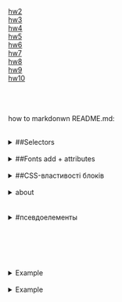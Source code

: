 <a href="hw2">hw2</a><br/>
<a href="hw3">hw3</a><br/>
<a href="hw4">hw4</a><br/>
<a href="hw5">hw5</a><br/>
<a href="hw6">hw6</a><br/>
<a href="hw7">hw7</a><br/>
<a href="hw8">hw8</a><br/>
<a href="hw9">hw9</a><br/>
<a href="hw10">hw10</a><br/>
<br/><br/><br/>

<!--

<a href="hw9">hw9</a>
<a href="hw10">hw10</a>
-->

<p>how to markdonwn README.md:</p>
<https://docs.github.com/en/get-started/writing-on-github/getting-started-with-writing-and-formatting-on-github/basic-writing-and-formatting-syntax>

<br/>
<!--  selectors-->
<details>
  <summary>##Selectors</summary>
<div >
<https://www.w3schools.com/cssref/css_selectors.asp>
<table>
  <tbody><tr>
    <th style="width:20%">Selector</th>
    <th style="width:20%">Example</th>
    <th>Example description</th>
  </tr>
  <tr>
    <td><a href="sel_class.asp">.<i>class</i></a></td>
    <td>.intro</td>
    <td>Selects all elements with class="intro"</td>
  </tr>
  <tr>
    <td><em>.class1.class2</em></td>
    <td>.name1.name2</td>
    <td>Selects all elements with both <em>name1</em> and <em>name2</em> set 
    within its class attribute</td>
  </tr>  
  <tr>
    <td><em>.class1 .class2</em></td>
    <td>.name1 .name2</td>
    <td>Selects all elements with <em>name2</em> that is a descendant of an 
    element with <em>name1</em></td>
  </tr>  
  <tr>
    <td><a href="sel_id.asp">#<i>id</i></a></td>
    <td>#firstname</td>
    <td>Selects the element with id="firstname"</td>
  </tr>  <tr>
    <td><a href="sel_all.asp">*</a></td>
    <td>*</td>
    <td>Selects all elements</td>
  </tr>
  <tr>
    <td><i><a href="sel_element.asp">element</a></i></td>
    <td>p</td>
    <td>Selects all &lt;p&gt; elements</td>
  </tr>
  <tr>
    <td><i><a href="sel_element_class.asp">element.class</a></i></td>
    <td>p.intro</td>
    <td>Selects all &lt;p&gt; elements with class="intro"</td>
  </tr>
  <tr>
    <td><i><a href="sel_element_comma.asp">element,element</a></i></td>
    <td>div, p</td>
    <td>Selects all &lt;div&gt; elements and all &lt;p&gt; elements</td>
  </tr>
  <tr>
    <td><a href="sel_element_element.asp"><i>element</i> <i>element</i></a></td>
    <td>div p</td>
    <td>Selects all &lt;p&gt; elements inside &lt;div&gt; elements</td>
  </tr>
  <tr>
    <td><a href="sel_element_gt.asp"><i>element</i>&gt;<i>element</i></a></td>
    <td>div &gt; p</td>
    <td>Selects all &lt;p&gt; elements where the parent is a &lt;div&gt; element</td>
  </tr>
  <tr>
    <td><a href="sel_element_pluss.asp"><i>element</i>+<i>element</i></a></td>
    <td>div + p</td>
    <td>Selects the first &lt;p&gt; element that is placed immediately after &lt;div&gt; elements</td>
  </tr>
  <tr>
    <td><a href="sel_gen_sibling.asp"><i>element1</i>~<i>element2</i></a></td>
    <td>p ~ ul</td>
    <td>Selects every &lt;ul&gt; element that is preceded by a &lt;p&gt; element</td>
  </tr>
  <tr>
    <td><a href="sel_attribute.asp">[<i>attribute</i>]</a></td>
    <td>[target]</td>
    <td>Selects all elements with a target attribute</td>
  </tr>
  <tr>
    <td><a href="sel_attribute_value.asp">[<i>attribute</i>=<i>value</i>]</a></td>
    <td>[target=_blank]</td>
    <td>Selects all elements with target="_blank"</td>
  </tr>
  <tr>
    <td><a href="sel_attribute_value_contains.asp">[<i>attribute</i>~=<i>value</i>]</a></td>
    <td>[title~=flower]</td>
    <td>Selects all elements with a title attribute containing the word "flower"</td>
  </tr>
  <tr>
    <td><a href="sel_attribute_value_lang.asp">[<i>attribute</i>|=<i>value</i>]</a></td>
    <td>[lang|=en]</td>
    <td>Selects all elements with a lang attribute value equal to "en" or 
    starting with "en-"</td>
  </tr>
  <tr>
    <td><a href="sel_attr_begin.asp">[<i>attribute</i>^=<i>value</i>]</a></td>
    <td>a[href^="https"]</td>
    <td>Selects every &lt;a&gt; element whose href attribute value begins with "https"</td>
  </tr>
  <tr>
    <td><a href="sel_attr_end.asp">[<i>attribute</i>$=<i>value</i>]</a></td>
    <td>a[href$=".pdf"]</td>
    <td>Selects every &lt;a&gt; element whose href attribute value ends with ".pdf"</td>
  </tr>
  <tr>
    <td><a href="sel_attr_contain.asp">[<i>attribute</i>*=<i>value</i>]</a></td>
    <td>a[href*="w3schools"]</td>
    <td>Selects every &lt;a&gt; element whose href attribute value contains the substring "w3schools"</td>
  </tr>
  <tr>
    <td><a href="sel_active.asp">:active</a></td>
    <td>a:active</td>
    <td>Selects the active link</td>
  </tr>
  <tr>
    <td><a href="sel_after.asp">::after</a></td>
    <td>p::after</td>
    <td>Insert something after the content of each &lt;p&gt; element</td>
  </tr>
  <tr>
    <td><a href="sel_before.asp">::before</a></td>
    <td>p::before</td>
    <td>Insert something before&nbsp;the content of each &lt;p&gt; element</td>
  </tr>
  <tr>
    <td><a href="sel_checked.asp">:checked</a></td>
    <td>input:checked</td>
    <td>Selects every checked &lt;input&gt; element</td>
  </tr>
  <tr>
    <td><a href="sel_default.asp">:default</a></td>
    <td>input:default</td>
    <td>Selects the default &lt;input&gt; element</td>
  </tr>
  <tr>
    <td><a href="sel_disabled.asp">:disabled</a></td>
    <td>input:disabled</td>
    <td>Selects every disabled &lt;input&gt; element</td>
  </tr>
  <tr>
    <td><a href="sel_empty.asp">:empty</a></td>
    <td>p:empty</td>
    <td>Selects every &lt;p&gt; element that has no children (including text nodes)</td>
  </tr>
  <tr>
    <td><a href="sel_enabled.asp">:enabled</a></td>
    <td>input:enabled</td>
    <td>Selects every enabled &lt;input&gt; element</td>
  </tr>
  <tr>
    <td><a href="sel_firstchild.asp">:first-child</a></td>
    <td>p:first-child</td>
    <td>Selects every &lt;p&gt; element that is the first child of its parent</td>
  </tr>
  <tr>
    <td><a href="sel_firstletter.asp">::first-letter</a></td>
    <td>p::first-letter</td>
    <td>Selects the first letter of every &lt;p&gt; element</td>
  </tr>
  <tr>
    <td><a href="sel_firstline.asp">::first-line</a></td>
    <td>p::first-line</td>
    <td>Selects the first line of every &lt;p&gt; element</td>
  </tr>
  <tr>
    <td><a href="sel_first-of-type.asp">:first-of-type</a></td>
    <td>p:first-of-type</td>
    <td>Selects every &lt;p&gt; element that is the first &lt;p&gt; element of its parent</td>
  </tr>
  <tr>
    <td><a href="sel_focus.asp">:focus</a></td>
    <td>input:focus</td>
    <td>Selects the input element which has focus</td>
  </tr>
  <tr>
    <td><a href="sel_fullscreen.asp">:fullscreen</a></td>
    <td>:fullscreen</td>
    <td>Selects the element that is in full-screen mode</td>
  </tr>
  <tr>
    <td><a href="sel_hover.asp">:hover</a></td>
    <td>a:hover</td>
    <td>Selects links on mouse over</td>
  </tr>
  <tr>
    <td><a href="sel_in-range.asp">:in-range</a></td>
    <td>input:in-range</td>
    <td>Selects input elements with a value within a specified range</td>
  </tr>
  <tr>
    <td><a href="sel_indeterminate.asp">:indeterminate</a></td>
    <td>input:indeterminate</td>
    <td>Selects input elements that are in an indeterminate state</td>
  </tr>
  <tr>
    <td><a href="sel_invalid.asp">:invalid</a></td>
    <td>input:invalid</td>
    <td>Selects all input elements with an invalid value</td>
  </tr>
  <tr>
    <td><a href="sel_lang.asp">:lang(<i>language</i>)</a></td>
    <td>p:lang(it)</td>
    <td>Selects every &lt;p&gt; element with a lang attribute equal to "it" (Italian)</td>
  </tr>
  <tr>
    <td><a href="sel_last-child.asp">:last-child</a></td>
    <td>p:last-child</td>
    <td>Selects every &lt;p&gt; element that is the last child of its parent</td>
  </tr>
  <tr>
    <td><a href="sel_last-of-type.asp">:last-of-type</a></td>
    <td>p:last-of-type</td>
    <td>Selects every &lt;p&gt; element that is the last &lt;p&gt; element of its parent</td>
  </tr>
  <tr>
    <td><a href="sel_link.asp">:link</a></td>
    <td>a:link</td>
    <td>Selects all unvisited links</td>
  </tr>
  <tr>
    <td><a href="sel_marker.asp">::marker</a></td>
    <td>::marker</td>
    <td>Selects the markers of list items</td>
  </tr>
  <tr>
    <td><a href="sel_not.asp">:not(<i>selector</i>)</a></td>
    <td>:not(p)</td>
    <td>Selects every element that is not a &lt;p&gt; element</td>
  </tr>
  <tr>
    <td><a href="sel_nth-child.asp">:nth-child(<i>n</i>)</a></td>
    <td>p:nth-child(2)</td>
    <td>Selects every &lt;p&gt; element that is the second child of its parent</td>
  </tr>
  <tr>
    <td><a href="sel_nth-last-child.asp">:nth-last-child(<i>n</i>)</a></td>
    <td>p:nth-last-child(2)</td>
    <td>Selects every &lt;p&gt; element that is the second child of its parent, counting from the last child</td>
  </tr>
  <tr>
    <td><a href="sel_nth-last-of-type.asp">:nth-last-of-type(<i>n</i>)</a></td>
    <td>p:nth-last-of-type(2)</td>
    <td>Selects every &lt;p&gt; element that is the second &lt;p&gt; element of its parent, counting from the last child</td>
  </tr>
  <tr>
    <td><a href="sel_nth-of-type.asp">:nth-of-type(<i>n</i>)</a></td>
    <td>p:nth-of-type(2)</td>
    <td>Selects every &lt;p&gt; element that is the second &lt;p&gt; element of its parent</td>
  </tr>
  <tr>
    <td><a href="sel_only-of-type.asp">:only-of-type</a></td>
    <td>p:only-of-type</td>
    <td>Selects every &lt;p&gt; element that is the only &lt;p&gt; element of its parent</td>
  </tr>
  <tr>
    <td><a href="sel_only-child.asp">:only-child</a></td>
    <td>p:only-child</td>
    <td>Selects every &lt;p&gt; element that is the only child of its parent</td>
  </tr>
  <tr>
    <td><a href="sel_optional.asp">:optional</a></td>
    <td>input:optional</td>
    <td>Selects input elements with no "required" attribute</td>
  </tr>
  <tr>
    <td><a href="sel_out-of-range.asp">:out-of-range</a></td>
    <td>input:out-of-range</td>
    <td>Selects input elements with a value outside a specified range</td>
  </tr>
  <tr>
    <td><a href="sel_placeholder.asp">::placeholder</a></td>
    <td>input::placeholder</td>
    <td>Selects input elements with the "placeholder" attribute specified</td>
  </tr>
  <tr>
    <td><a href="sel_read-only.asp">:read-only</a></td>
    <td>input:read-only</td>
    <td>Selects input elements with the "readonly" attribute specified</td>
  </tr>
  <tr>
    <td><a href="sel_read-write.asp">:read-write</a></td>
    <td>input:read-write</td>
    <td>Selects input elements with the "readonly" attribute NOT specified</td>
  </tr>
  <tr>
    <td><a href="sel_required.asp">:required</a></td>
    <td>input:required</td>
    <td>Selects input elements with the "required" attribute specified</td>
  </tr>
  <tr>
    <td><a href="sel_root.asp">:root</a></td>
    <td>:root</td>
    <td>Selects the document's root element</td>
  </tr>
  <tr>
    <td><a href="sel_selection.asp">::selection</a></td>
    <td>::selection</td>
    <td>Selects the portion of an element that is selected by a user</td>
  </tr>
  <tr>
    <td><a href="sel_target.asp">:target</a></td>
    <td>#news:target </td>
    <td>Selects the current active #news element (clicked on a URL containing that anchor name)</td>
  </tr>
  <tr>
    <td><a href="sel_valid.asp">:valid</a></td>
    <td>input:valid</td>
    <td>Selects all input elements with a valid value</td>
  </tr>
  <tr>
    <td><a href="sel_visited.asp">:visited</a></td>
    <td>a:visited</td>
    <td>Selects all visited links</td>
  </tr>
  <tr>
    <td><a href="sel_visited.asp">:has()</a></td>
    <td>div:has(h1)</td>
    <td>Selects all div what have h1 inside</td>
  </tr>
</tbody></table>
</div>
</details>

<br/>
<!-- fonts -->
<details>
  <summary> ##Fonts add + attributes</summary>
&display=swap <br/><br/>
	> include fonts from hosting: <br/><br/>
@font-face { <br/>
font-family: "someNameOfFont"; <br/>
src: url("../fonts/someNameOfFont.woff2") format("woff2"), url("../fonts/someNameOfFont.woff") format("woff"); <br/>
font-display: swap; <br/>
font-weight: 400; <br/>
font-style: normal; <br/>
} <br/><br/>
100 - thin <br/>
300 - lite <br/>
<b>400</b> - Regular (normal) (за замовчуванням)<br/>
<b>500</b> - medium <br/>
<b>600</b> - semibold <br/>
<b>700</b> - bold <br/>
900 - black<br/>
<br/><br/>
font-family: "Ім'я шрифту", "Ім'я шрифту", тип шрифту;<br/>
Типи шрифтів:<br/>
serif — шрифт з зарубками (засічками)<br/>
sans-serif — рублений (без зарубок)<br/>
cursive - курсивні шрифти<br/>
fantasy — декоративні<br/>
monospace — моноширинні<br/>
<br/><br/>
.class{ <br/>
font-family: "some NameOfFont", someNameOfFont, sans-serif; <br/>
font-style: <b>normal</b> (за замовчуванням) - звичайний; <b>italic</b> - курсив; <b>oblique</b> - нахилення літер;<br/>
text-align: <b>center</b> - по центру; <b>left</b> - по лівому краю; <b>right</b> - по правому краю; <b>justify</b> - по ширині<br/>
text-decoration: <b>line-through</b> - закреслює текст; <b>overline</b> - лінія над текстом; <b>underline</b> - лінія під текстом; <b>none</b> - (за замовченням)<br/>
text-shadow: горизонтальне*зміщення вертикальне*зміщення розмір колір; (значення через кому - text-shadow: 2px 2px 5px #000, 5px -2px 10px red;)<br/>
text-transform: <b>capitalize</b> - кожне слово з заглавної літери
<b>lowercase</b> - усі літери прописні
<b>uppercase</b> - усі літери заглавні
<b>none</b> - (за замовчунням) не змінює/відмінює значення<br/>
line-height: значення; <i>(calc пікселі в частини: значення line-height поділити на значення font-size)</i><br/>
text-indent: значення; <i>Червона строка. Встановлює відступ зліва у першого рядка тексту</i><br/>
letter-spacing: значення; <i>Встановлює інтервал між літерами (символами)</i><br/>
white-space: <b>nowrap</b> - забороняє переніс рядка; <b>normal</b> - (за замовчунням) не змінює/відміняє <i>Gоведінкa пробілів між словами</i><br/>
word-spacing: значення; <i>Встановлює інтервал між словами</i><br/>
}
<br/><br/>
<div><table>
	<thead>
    <tr>
      <th>Value</th>
      <th>Common weight name</th>
    </tr>
  </thead>
  <tbody>
    <tr>
      <td>100</td>
      <td>Thin (Hairline)</td>
    </tr>
    <tr>
      <td>200</td>
      <td>Extra Light (Ultra Light)</td>
    </tr>
    <tr>
      <td>300</td>
      <td>Light</td>
    </tr>
    <tr>
      <td>400</td>
      <td>Normal (Regular) (за замовчуванням)</td>
    </tr>
    <tr>
      <td>500</td>
      <td>Medium</td>
    </tr>
    <tr>
      <td>600</td>
      <td>Semi Bold (Demi Bold)</td>
    </tr>
    <tr>
      <td>700</td>
      <td>Bold</td>
    </tr>
    <tr>
      <td>800</td>
      <td>Extra Bold (Ultra Bold)</td>
    </tr>
    <tr>
      <td>900</td>
      <td>Black (Heavy)</td>
    </tr>
    <tr>
      <td>950</td>
      <td><a href="https://docs.microsoft.com/dotnet/api/system.windows.fontweights?view=netframework-4.8#remarks" class="external" rel=" noopener">Extra Black (Ultra Black)</a></td>
    </tr>
  </tbody>
</table>
</div>
</details>

<br/>
<!-- CSS-властивості блоків -->
<details>
  <summary>##CSS-властивості блоків</summary>
box-sizing: <b>content-box</b> - (за замовченням) додає відступи до розміру об'єкту; <b>border-box</b> - значення розмірів враховують відступи; <br/>
<b>padding: ;</b> Внутрішній відступ. Від кордонів об'єкту ДО ЙОГО КОНТЕНТУ
<i>При вказанні значення у відсотках відсоток береться від ширини батьківського об'єкту, навіть для горизонтальних відступів</i> <br/>
<b>margin: ;</b> - Зовнішній відступ. <i>Значення можуть бути від'ємними!</i><br/>
<b>width: ;</b> - чітко задає ширину блочного (блочно-рядкового) об'єкту<br/>
<b>height: ;</b> - чітко задає висоту блочного (блочно-рядкового) об'єкту<br/><br/><br/>
</details>

<br/>
<!-- Example -->

<details>
  <summary>about</summary>
  <!-- text -->
  <b>width</b>
	width - exactly that size what we want 
	max-width:   maximum size of width
	min-width:   minimum width size
	<br/>
	<b>height</b>
		height - exactly that size what we want 
	max-height:   maximum size of height
	min-width:   minimum height size    <!-- *use* -->
	<br/>
	<b>overflow:</b><i>visible</i> (show all context + uder container), <i>hidden</i>(hidden all context + under), <i>scroll</i> (for scrolling content), <i>auto</i>
  
   <!-- display -->
<br/>
    <b>display:</b> <i>block</i>; <i>inline-block</i>; <i>inline</i>; <i>none</i>;
<br/>
    <!-- space -->
    <b>how to delate space between objects</b>
    <https://youtu.be/jwX0RLmYNSY?t=3254>
     add <b>font-size: 0</b> for deleting spaces
<br/>
<!-- border -->
border: товщина, стиль, колір
<br/><b>
	
	!important^
	border: 1px solid #333;
	when hower:
	border: 1px solid transparent;
</b>
<br/>
box-shadow: x y blur size color;
inset - inside shadow/ 
box-shadow: inset x y blur size color;
<br/>
<br/>
about opacitu: 0 
<https://youtu.be/jwX0RLmYNSY?t=6722>
<br/>
<br/>
visibility: visible; hidden;
<br/>
ЦУНТРОВАТЬ   center:
1) display: block !!only!!;
2) less <b>wigth </b>than parent block has
3) margin: 0 auto; 
<https://youtu.be/jwX0RLmYNSY?t=8707>
</details>

<br/>

<br/>
<!-- Example -->

<details>
  <summary>#псевдоелементы </summary>
	##псевдокласи стану

:hover {}

    <code>
    	.block {}
    	.block:hover .block__item {
    	visibility: visible;
    	opacity: 1;
    	}
    	.block__item {
    	visibility: hidden;
    	opacity: 0;
    	}
    </code>

:active (сделать хомяка который появляется при нажатии кнопки
try to hover me )

:visited { not all parameters}

:targer - получает обьект на который переходим по ссылке #id/ можно использовать для создания интерактива

:first-child (зависит от вложенности )
:last-child
:nth-child()
:nth-child(n+XX)

p:first-of-type - первый указанного типа (даже при условии вложенности)
p:last-of-type

:not(:last-child) - все кроме

##важно. имплиментуй

.block >\*:last-child {
margin-bottom: 0px;
}

::before {}
::after {} рядковi!!!!
если использовать их с inside!!!
строчными - слева справа
блочные - сверху снизу

span:: {
content: ""; will create element in html.. MUST
}

ul li:before {
content: "";
display: inline-block;
background: url('../img/some.png') 0 0 no-repeat;
height: 16px;
width: 16px;
margin: 0px 0px 0px 10px;

<!--transition: all 1s ease 0s;-->

}

create ordered ol list with using ::before
ol{
margin-top: 20px;
margin-bottom: 20px;
counter-reser: item; callc from there
}
ol li{}
ol li::before{
counter-increment: item;
content: "("counter(item)"@@";
color: red;
font-size: 20px;
display: inline-block;
margin: 0px 10px 0px 0px;
}
ol li:not(:last-child){
margin: 0px 0px 10px 0px;
}

</details>

<!-- for Example -->
<!-- for Example -->
<!-- for Example -->
<!-- for Example -->
<!-- for Example -->
<!-- for Example -->
<!-- for Example -->

<br/><br/><br/>

<br/>
<!-- Example -->

<details>
  <summary>Example</summary>
  <!-- text -->
</details>

<br/>
<!-- Example -->

<details>
  <summary>Example</summary>
  <!-- text -->
</details>
